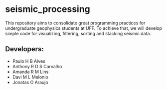 # seismic_processing

This repository aims to consolidate great programming practices for undergraduate geophysics students at UFF. To achieve that, we will develop simple code for visualizing, filtering, sorting and stacking seismic data.

## Developers:

- Paulo H B Alves
- Anthony R D S Carvalho
- Amanda R M Lins
- Davi M L Melonio
- Jonatas O Araujo
